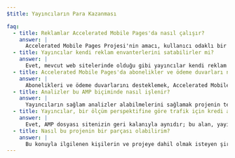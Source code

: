 ```yaml
---
$title: Yayıncıların Para Kazanması

faq:
  - title: Reklamlar Accelerated Mobile Pages'da nasıl çalışır?
    answer: |
      Accelerated Mobile Pages Projesi'nin amacı, kullanıcı odaklı bir yaklaşım benimserken mobil web'de reklamlardan etkili bir şekilde para kazanılabilmesini sağlamaktır. Bu bağlamda, hedef, Accelerated Mobile Pages'da kapsamlı bir reklam biçimi, reklam ağı ve teknoloji yelpazesine destek sağlamaktır. Bunun bir parçası olarak, projeye dahil olanlar aynı zamanda AMP dosyalarındaki reklamların kullanıcılar için hızlı, güvenli, çekici ve etkili olmasını sağlamak amacıyla Sürdürülebilir Reklam Uygulamaları'nı geliştirmeyle de uğraşmaktadır.
  - title: Yayıncılar kendi reklam envanterlerini satabilirler mi?
    answer: |
      Evet, mevcut web sitelerinde olduğu gibi yayıncılar kendi reklam envanterlerini ve bunu nasıl satacaklarını kontrol ederler.
  - title: Accelerated Mobile Pages'da abonelikler ve ödeme duvarları nasıl çalışır?
    answer: |
      Abonelikleri ve ödeme duvarlarını desteklemek, Accelerated Mobile Pages projesinin temel hedeflerinden biridir. AMP şu anda yayıncıların aboneler, ölçülen kullanıcılar ve anonim kullanıcılar için doküman görüntüleme deneyimini kontrol edebildikleri esnek bir erişim çerçevesini desteklemektedir.
  - title: Analizler bu AMP biçiminde nasıl işlenir?
    answer: |
      Yayıncıların sağlam analizler alabilmelerini sağlamak projenin temel tasarım hedeflerinden biridir. Tanıtım sürümündeki analiz desteği çok sınırlı olmakla birlikte, spesifikasyonun analiz bilgilerinin toplanması için destek sağlaması ve AMP dosya hızı veya boyutundan ödün vermeden 3. taraf sistemleriyle entegre olması beklenmektedir. Projeye çeşitli analiz sağlayıcıları [katılmaktadır](https://www.ampproject.org/who/#analytics).
  - title: Yayıncılar, bir ölçüm perspektifine göre trafik için kredi alıyorlar mı?
    answer: |
      Evet, AMP dosyası sitenizin geri kalanıyla aynıdır; bu alan, yayıncının tuvalidir.
  - title: Nasıl bu projenin bir parçası olabilirim?
    answer: |
      Bu konuyla ilgilenen kişilerin ve projeye dahil olmak isteyen şirketlerin [Github](https://github.com/ampproject/amphtml/issues/new)'daki formu doldurmalarını istiyoruz. Bu şekilde dağıtım listesine eklenmeniz mümkün olur ve sürekli olarak yeni gelişmelerden haberdar olursunuz.
---
```

